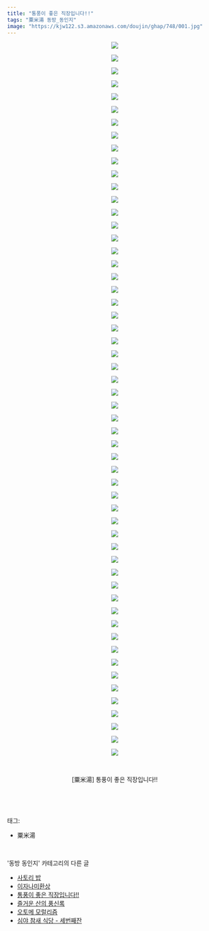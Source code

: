 ```yaml
---
title: "통풍이 좋은 직장입니다!!"
tags: "粟米湯 동방_동인지"
image: "https://kjw122.s3.amazonaws.com/doujin/ghap/748/001.jpg"
---
```

<div class="article">
<p style="text-align: center; clear: none; float: none;"><img src="{{ site.imgserver5 }}/ghap/748/001.jpg"/></p>
<p style="text-align: center; clear: none; float: none;"><img src="{{ site.imgserver5 }}/ghap/748/002.jpg"/></p>
<p style="text-align: center; clear: none; float: none;"><img src="{{ site.imgserver5 }}/ghap/748/003.jpg"/></p>
<p style="text-align: center; clear: none; float: none;"><img src="{{ site.imgserver5 }}/ghap/748/004.jpg"/></p>
<p style="text-align: center; clear: none; float: none;"><img src="{{ site.imgserver5 }}/ghap/748/005.jpg"/></p>
<p style="text-align: center; clear: none; float: none;"><img src="{{ site.imgserver5 }}/ghap/748/006.jpg"/></p>
<p style="text-align: center; clear: none; float: none;"><img src="{{ site.imgserver5 }}/ghap/748/007.jpg"/></p>
<p style="text-align: center; clear: none; float: none;"><img src="{{ site.imgserver5 }}/ghap/748/008.jpg"/></p>
<p style="text-align: center; clear: none; float: none;"><img src="{{ site.imgserver5 }}/ghap/748/009.jpg"/></p>
<p style="text-align: center; clear: none; float: none;"><img src="{{ site.imgserver5 }}/ghap/748/010.jpg"/></p>
<p style="text-align: center; clear: none; float: none;"><img src="{{ site.imgserver5 }}/ghap/748/011.jpg"/></p>
<p style="text-align: center; clear: none; float: none;"><img src="{{ site.imgserver5 }}/ghap/748/012.jpg"/></p>
<p style="text-align: center; clear: none; float: none;"><img src="{{ site.imgserver5 }}/ghap/748/013.jpg"/></p>
<p style="text-align: center; clear: none; float: none;"><img src="{{ site.imgserver5 }}/ghap/748/014.jpg"/></p>
<p style="text-align: center; clear: none; float: none;"><img src="{{ site.imgserver5 }}/ghap/748/015.jpg"/></p>
<p style="text-align: center; clear: none; float: none;"><img src="{{ site.imgserver5 }}/ghap/748/016.jpg"/></p>
<p style="text-align: center; clear: none; float: none;"><img src="{{ site.imgserver5 }}/ghap/748/017.jpg"/></p>
<p style="text-align: center; clear: none; float: none;"><img src="{{ site.imgserver5 }}/ghap/748/018.jpg"/></p>
<p style="text-align: center; clear: none; float: none;"><img src="{{ site.imgserver5 }}/ghap/748/019.jpg"/></p>
<p style="text-align: center; clear: none; float: none;"><img src="{{ site.imgserver5 }}/ghap/748/020.jpg"/></p>
<p style="text-align: center; clear: none; float: none;"><img src="{{ site.imgserver5 }}/ghap/748/021.jpg"/></p>
<p style="text-align: center; clear: none; float: none;"><img src="{{ site.imgserver5 }}/ghap/748/022.jpg"/></p>
<p style="text-align: center; clear: none; float: none;"><img src="{{ site.imgserver5 }}/ghap/748/023.jpg"/></p>
<p style="text-align: center; clear: none; float: none;"><img src="{{ site.imgserver5 }}/ghap/748/024.jpg"/></p>
<p style="text-align: center; clear: none; float: none;"><img src="{{ site.imgserver5 }}/ghap/748/025.jpg"/></p>
<p style="text-align: center; clear: none; float: none;"><img src="{{ site.imgserver5 }}/ghap/748/026.jpg"/></p>
<p style="text-align: center; clear: none; float: none;"><img src="{{ site.imgserver5 }}/ghap/748/027.jpg"/></p>
<p style="text-align: center; clear: none; float: none;"><img src="{{ site.imgserver5 }}/ghap/748/028.jpg"/></p>
<p style="text-align: center; clear: none; float: none;"><img src="{{ site.imgserver5 }}/ghap/748/029.jpg"/></p>
<p style="text-align: center; clear: none; float: none;"><img src="{{ site.imgserver5 }}/ghap/748/030.jpg"/></p>
<p style="text-align: center; clear: none; float: none;"><img src="{{ site.imgserver5 }}/ghap/748/031.jpg"/></p>
<p style="text-align: center; clear: none; float: none;"><img src="{{ site.imgserver5 }}/ghap/748/032.jpg"/></p>
<p style="text-align: center; clear: none; float: none;"><img src="{{ site.imgserver5 }}/ghap/748/033.jpg"/></p>
<p style="text-align: center; clear: none; float: none;"><img src="{{ site.imgserver5 }}/ghap/748/034.jpg"/></p>
<p style="text-align: center; clear: none; float: none;"><img src="{{ site.imgserver5 }}/ghap/748/035.jpg"/></p>
<p style="text-align: center; clear: none; float: none;"><img src="{{ site.imgserver5 }}/ghap/748/036.jpg"/></p>
<p style="text-align: center; clear: none; float: none;"><img src="{{ site.imgserver5 }}/ghap/748/037.jpg"/></p>
<p style="text-align: center; clear: none; float: none;"><img src="{{ site.imgserver5 }}/ghap/748/038.jpg"/></p>
<p style="text-align: center; clear: none; float: none;"><img src="{{ site.imgserver5 }}/ghap/748/039.jpg"/></p>
<p style="text-align: center; clear: none; float: none;"><img src="{{ site.imgserver5 }}/ghap/748/040.jpg"/></p>
<p style="text-align: center; clear: none; float: none;"><img src="{{ site.imgserver5 }}/ghap/748/041.jpg"/></p>
<p style="text-align: center; clear: none; float: none;"><img src="{{ site.imgserver5 }}/ghap/748/042.jpg"/></p>
<p style="text-align: center; clear: none; float: none;"><img src="{{ site.imgserver5 }}/ghap/748/043.jpg"/></p>
<p style="text-align: center; clear: none; float: none;"><img src="{{ site.imgserver5 }}/ghap/748/044.jpg"/></p>
<p style="text-align: center; clear: none; float: none;"><img src="{{ site.imgserver5 }}/ghap/748/045.jpg"/></p>
<p style="text-align: center; clear: none; float: none;"><img src="{{ site.imgserver5 }}/ghap/748/046.jpg"/></p>
<p style="text-align: center; clear: none; float: none;"><img src="{{ site.imgserver5 }}/ghap/748/047.jpg"/></p>
<p style="text-align: center; clear: none; float: none;"><img src="{{ site.imgserver5 }}/ghap/748/048.jpg"/></p>
<p style="text-align: center; clear: none; float: none;"><img src="{{ site.imgserver5 }}/ghap/748/049.jpg"/></p>
<p style="text-align: center; clear: none; float: none;"><img src="{{ site.imgserver5 }}/ghap/748/050.jpg"/></p>
<p style="text-align: center; clear: none; float: none;"><img src="{{ site.imgserver5 }}/ghap/748/051.jpg"/></p>
<p style="text-align: center; clear: none; float: none;"><img src="{{ site.imgserver5 }}/ghap/748/052.jpg"/></p>
<p style="text-align: center; clear: none; float: none;"><img src="{{ site.imgserver5 }}/ghap/748/053.jpg"/></p>
<p style="text-align: center; clear: none; float: none;"><img src="{{ site.imgserver5 }}/ghap/748/054.jpg"/></p>
<p style="text-align: center; clear: none; float: none;"><img src="{{ site.imgserver5 }}/ghap/748/055.jpg"/></p>
<p style="text-align: center; clear: none; float: none;"><img src="{{ site.imgserver5 }}/ghap/748/056.jpg"/></p>
<p style="text-align: center; clear: none; float: none;"><br/></p>
<p style="text-align: center; clear: none; float: none;">[粟米湯] 통풍이 좋은 직장입니다!!</p>
<p><br/></p>
</div><br/>
<div class="tagTrail">
<p>태그: </p>
<ul>
<li>粟米湯</li>
</ul>
</div><br/>
<div class="another">
<p>'동방 동인지' 카테고리의 다른 글</p>
<ul>
<li><a href="/ghap_750">사토리 밥</a></li>
<li><a href="/ghap_749">이자나미환상</a></li>
<li><a href="/ghap_748">통풍이 좋은 직장입니다!!</a></li>
<li><a href="/ghap_747">즐거운 산의 풍신록</a></li>
<li><a href="/ghap_746">오토메 모럴리즘</a></li>
<li><a href="/ghap_745">심야 참새 식당 - 세번째잔</a></li>
</ul>
</div><br/>
<div class="cb_module cb_fluid">
<div class="cb_wrt cb_profile">
</div><!-- commentList close -->
</div><br/>
